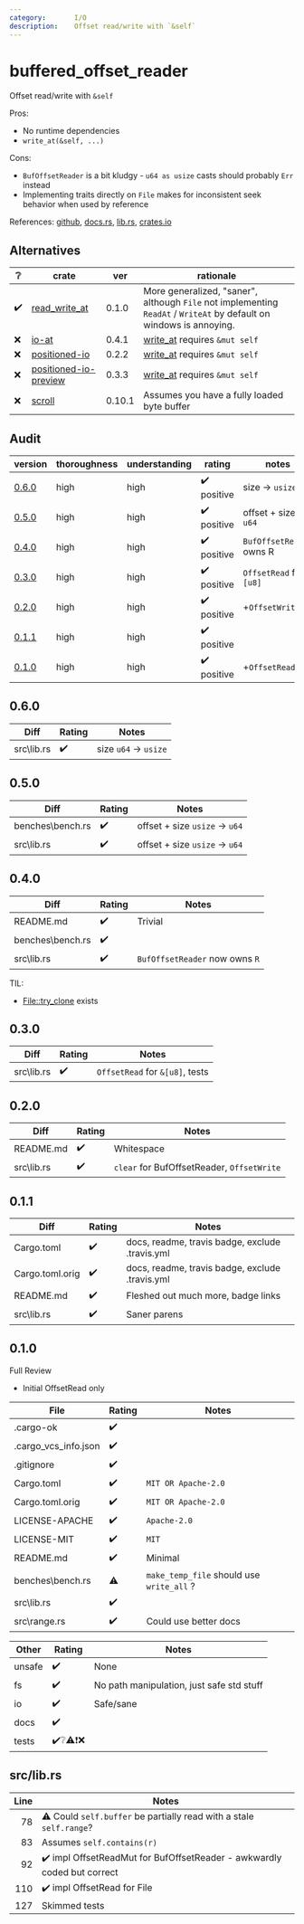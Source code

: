 ```yaml
---
category:       I/O
description:    Offset read/write with `&self`
---
```


# buffered_offset_reader

Offset read/write with `&self`

Pros:
* No runtime dependencies
* `write_at(&self, ...)`

Cons:
* `BufOffsetReader` is a bit kludgy - `u64 as usize` casts should probably `Err` instead
* Implementing traits directly on `File` makes for inconsistent seek behavior when used by reference

References:
[github](https://github.com/sbillig/buffered_offset_reader),
[docs.rs](https://docs.rs/buffered_offset_reader/),
[lib.rs](https://lib.rs/crates/buffered_offset_reader),
[crates.io](https://crates.io/crates/buffered_offset_reader)



## Alternatives

| ❔  | crate                   | ver   | rationale |
|-----| ----------------------- | ----- | --------- |
| ✔️ | [read_write_at]          | 0.1.0 | More generalized, "saner", although `File` not implementing `ReadAt` / `WriteAt` by default on windows is annoying.
| ❌ | [io-at]                  | 0.4.1 | [write_at](https://docs.rs/io-at/0.4.1/io_at/trait.WriteAt.html#tymethod.write_at) requires `&mut self`
| ❌ | [positioned-io]          | 0.2.2 | [write_at](https://docs.rs/positioned-io/0.2.2/positioned_io/trait.WriteAt.html#tymethod.write_at) requires `&mut self`
| ❌ | [positioned-io-preview]  | 0.3.3 | [write_at](https://docs.rs/positioned-io-preview/0.3.3/positioned_io_preview/trait.WriteAt.html#tymethod.write_at) requires `&mut self`
| ❌ | [scroll]                 | 0.10.1 | Assumes you have a fully loaded byte buffer

[buffered_offset_reader]:   https://lib.rs/crates/io-at
[read_write_at]:            https://lib.rs/crates/read_write_at
[io-at]:                    https://lib.rs/crates/io-at
[positioned-io]:            https://lib.rs/crates/positioned-io
[positioned-io-preview]:    https://lib.rs/crates/positioned-io-preview
[scroll]:                   https://lib.rs/crates/scroll



## Audit

| version   | thoroughness | understanding | rating | notes |
| --------- | ------------ | ------------- | ------ | ----- |
| [0.6.0] | high | high | ✔️ positive | size -> `usize`
| [0.5.0] | high | high | ✔️ positive | offset + size -> `u64`
| [0.4.0] | high | high | ✔️ positive | `BufOffsetReader` owns R
| [0.3.0] | high | high | ✔️ positive | `OffsetRead` for `&[u8]`
| [0.2.0] | high | high | ✔️ positive | +`OffsetWrite`
| [0.1.1] | high | high | ✔️ positive | 
| [0.1.0] | high | high | ✔️ positive | +`OffsetRead`

<!--
    thoroughness:   none low medium high
    understanding:  none low medium high
    rating:         ❌ dangerous ⚠️❗️ negative ❔ neutral ✔️ positive ✔️ strong
-->

[0.6.0]: #0.6.0
[0.5.0]: #0.5.0
[0.4.0]: #0.4.0
[0.3.0]: #0.3.0
[0.2.0]: #0.2.0
[0.1.1]: #0.1.1
[0.1.0]: #0.1.0

<h2 name="0.6.0">0.6.0</h2>

| Diff                                                      | Rating | Notes |
| --------------------------------------------------------- | ------ | ----- |
| src\lib<span>.</span>rs                                   | ✔️ | size `u64` -> `usize`

<h2 name="0.5.0">0.5.0</h2>

| Diff                                                      | Rating | Notes |
| --------------------------------------------------------- | ------ | ----- |
| benches\bench<span>.</span>rs                             | ✔️ | offset + size `usize` -> `u64`
| src\lib<span>.</span>rs                                   | ✔️ | offset + size `usize` -> `u64`

<h2 name="0.4.0">0.4.0</h2>

| Diff                                                      | Rating | Notes |
| --------------------------------------------------------- | ------ | ----- |
| README<span>.</span>md                                    | ✔️ | Trivial
| benches\bench<span>.</span>rs                             | ✔️
| src\lib<span>.</span>rs                                   | ✔️ | `BufOffsetReader` now owns `R`

TIL:
* [File::try_clone](https://doc.rust-lang.org/std/fs/struct.File.html#method.try_clone) exists

<h2 name="0.3.0">0.3.0</h2>

| Diff                                                      | Rating | Notes |
| --------------------------------------------------------- | ------ | ----- |
| src\lib<span>.</span>rs                                   | ✔️ | `OffsetRead` for `&[u8]`, tests

<h2 name="0.2.0">0.2.0</h2>

| Diff                                                      | Rating | Notes |
| --------------------------------------------------------- | ------ | ----- |
| README<span>.</span>md                                    | ✔️ | Whitespace
| src\lib<span>.</span>rs                                   | ✔️ | `clear` for BufOffsetReader, `OffsetWrite`

<h2 name="0.1.1">0.1.1</h2>

| Diff                                                      | Rating | Notes |
| --------------------------------------------------------- | ------ | ----- |
| Cargo<span>.</span>toml                                   | ✔️ | docs, readme, travis badge, exclude .travis.yml
| Cargo<span>.</span>toml<span>.</span>orig                 | ✔️ | docs, readme, travis badge, exclude .travis.yml
| README<span>.</span>md                                    | ✔️ | Fleshed out much more, badge links
| src\lib<span>.</span>rs                                   | ✔️ | Saner parens

<h2 name="0.1.0">0.1.0</h2>

Full Review
* Initial OffsetRead only

| File                                                      | Rating | Notes |
| --------------------------------------------------------- | ------ | ----- |
| <span>.</span>cargo-ok                                    | ✔️
| <span>.</span>cargo_vcs_info<span>.</span>json            | ✔️
| <span>.</span>gitignore                                   | ✔️
| Cargo<span>.</span>toml                                   | ✔️ | `MIT OR Apache-2.0`
| Cargo<span>.</span>toml<span>.</span>orig                 | ✔️ | `MIT OR Apache-2.0`
| LICENSE-APACHE                                            | ✔️ | `Apache-2.0`
| LICENSE-MIT                                               | ✔️ | `MIT`
| README<span>.</span>md                                    | ✔️ | Minimal
| benches\bench<span>.</span>rs                             | ⚠️ | `make_temp_file` should use `write_all` ?
| src\lib<span>.</span>rs                                   | ✔️
| src\range<span>.</span>rs                                 | ✔️ | Could use better docs

| Other     | Rating | Notes |
| --------- | ------ | ----- |
| unsafe    | ✔️ | None
| fs        | ✔️ | No path manipulation, just safe std stuff
| io        | ✔️ | Safe/sane
| docs      | ✔️
| tests     | ✔️❔⚠️❗❌

<h2 name="0.1.0/src/lib.rs">src/lib.rs</h2>

| Line  | Notes |
| -----:| ----- |
| 78    | ⚠️ Could `self.buffer` be partially read with a stale `self.range`?
| 83    | Assumes `self.contains(r)`
| 92    | ✔️ impl OffsetReadMut for BufOffsetReader - awkwardly coded but correct
| 110   | ✔️ impl OffsetRead for File
| 127   | Skimmed tests

<!-- Templates

✔️❔⚠️❗️❌

#### :exclamation:  \[1\] Unsound ...
#### \[1\] Note ...
[1]: #exclamation--1-unsound-...
[2]: #1-note-...
[user/repository#1]: https://github.com/user/repository/issues/1
[user/repository#1]: https://github.com/user/repository/pull/1



# DiffVersionTemplate

| diff                  | rating | notes |
| --------------------- | ------ | ----- |
| 

# Full File Version Template

| Line  | Notes |
| -----:| ----- |
| 

-->
